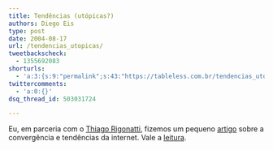 ```yaml
---
title: Tendências (utópicas?)
authors: Diego Eis
type: post
date: 2004-08-17
url: /tendencias_utopicas/
tweetbackscheck:
  - 1355692083
shorturls:
  - 'a:3:{s:9:"permalink";s:43:"https://tableless.com.br/tendencias_utopicas";s:7:"tinyurl";s:26:"https://tinyurl.com/3kwqou6";s:4:"isgd";s:19:"https://is.gd/ClfQs0";}'
twittercomments:
  - 'a:0:{}'
dsq_thread_id: 503031724

---
```

Eu, em parceria com o [Thiago Rigonatti][1], fizemos um pequeno [artigo][2] sobre a convergência e tendências da internet. Vale a [leitura][3].

 [1]: https://www.mobilelife.com.br/
 [2]: https://mobilelife.com.br/artigos/tendencia.asp
 [3]: https://tableless.com.br/artigos/tendencias.asp